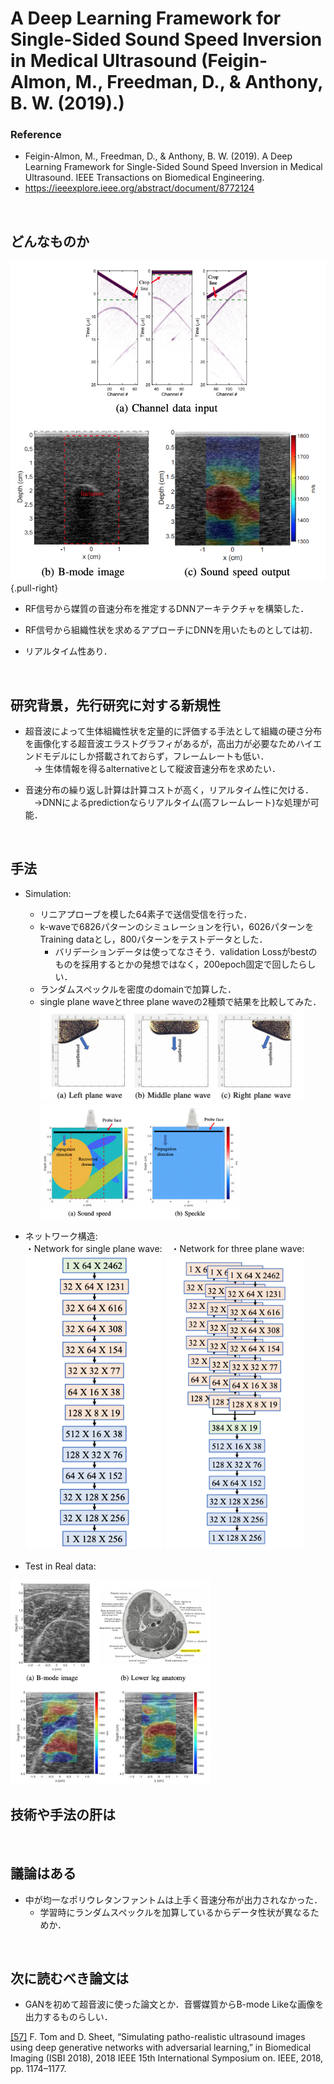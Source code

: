 # A Deep Learning Framework for Single-Sided Sound Speed Inversion in Medical Ultrasound (Feigin-Almon, M., Freedman, D., & Anthony, B. W. (2019).)
### Reference
- Feigin-Almon, M., Freedman, D., & Anthony, B. W. (2019).
A Deep Learning Framework for Single-Sided Sound Speed Inversion in Medical Ultrasound. IEEE Transactions on Biomedical Engineering.
- https://ieeexplore.ieee.org/abstract/document/8772124

<br />

## どんなものか
![src](https://github.com/Kotatsun/papers/blob/image/ground_result.png "ground_result"){.pull-right}

- RF信号から媒質の音速分布を推定するDNNアーキテクチャを構築した． 

- RF信号から組織性状を求めるアプローチにDNNを用いたものとしては初．

- リアルタイム性あり．
<br />

## 研究背景，先行研究に対する新規性
- 超音波によって生体組織性状を定量的に評価する手法として組織の硬さ分布を画像化する超音波エラストグラフィがあるが，高出力が必要なためハイエンドモデルにしか搭載されておらず，フレームレートも低い．  
	　→ 生体情報を得るalternativeとして縦波音速分布を求めたい．


- 音速分布の繰り返し計算は計算コストが高く，リアルタイム性に欠ける．  
	　→DNNによるpredictionならリアルタイム(高フレームレート)な処理が可能．
<br />

## 手法
- Simulation:
	- リニアプローブを模した64素子で送信受信を行った．
	-  k-waveで6826パターンのシミュレーションを行い，6026パターンをTraining dataとし，800パターンをテストデータとした．
		- バリデーションデータは使ってなさそう．validation Lossがbestのものを採用するとかの発想ではなく，200epoch固定で回したらしい．
	- ランダムスペックルを密度のdomainで加算した．  
	- single plane waveとthree plane waveの2種類で結果を比較してみた．
	<img src="https://github.com/Kotatsun/papers/blob/image/plane_wave.png" width="420"> <img src="https://github.com/Kotatsun/papers/blob/image/medium_condition.png" width="320">  

- ネットワーク構造:  
・Network for single plane wave:　・Network for three plane wave:  
	<img src="https://github.com/Kotatsun/papers/blob/image/single_network.png" width="220">   <img src="https://github.com/Kotatsun/papers/blob/image/middle_network.png" width="220">

- Test in Real data:
<img src="https://github.com/Kotatsun/papers/blob/image/Real_leg.png" width="320">
<br />

## 技術や手法の肝は



<br />

## 議論はある
- 中が均一なポリウレタンファントムは上手く音速分布が出力されなかった．
	- 学習時にランダムスペックルを加算しているからデータ性状が異なるためか．
<br />

## 次に読むべき論文は
- GANを初めて超音波に使った論文とか．音響媒質からB-mode Likeな画像を出力するものらしい．

[[57]](https://ieeexplore.ieee.org/stamp/stamp.jsp?arnumber=8363780) F. Tom and D. Sheet, “Simulating patho-realistic ultrasound images using deep generative networks with adversarial learning,” in Biomedical Imaging (ISBI 2018), 2018 IEEE 15th International Symposium on. IEEE, 2018, pp. 1174–1177.

